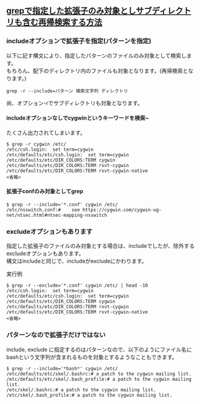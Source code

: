 ## [grepで指定した拡張子のみ対象としサブディレクトリも含む再帰検索する方法](https://linux.just4fun.biz/?%E9%80%86%E5%BC%95%E3%81%8DUNIX%E3%82%B3%E3%83%9E%E3%83%B3%E3%83%89/grep%E3%81%A7%E6%8C%87%E5%AE%9A%E3%81%97%E3%81%9F%E6%8B%A1%E5%BC%B5%E5%AD%90%E3%81%AE%E3%81%BF%E5%AF%BE%E8%B1%A1%E3%81%A8%E3%81%97%E3%82%B5%E3%83%96%E3%83%87%E3%82%A3%E3%83%AC%E3%82%AF%E3%83%88%E3%83%AA%E3%82%82%E6%A4%9C%E7%B4%A2%E3%81%99%E3%82%8B%E6%96%B9%E6%B3%95)

### includeオプションで拡張子を指定(パターンを指定)

以下に記す構文により、指定したパターンのファイルのみ対象として検索します。<br>
もちろん、配下のディレクトリ内のファイルも対象となります。(再帰検索となります。)<br>
```
grep -r --include=パターン 検索文字列 ディレクトリ
```
尚、オプション-rでサブディレクトリも対象となります。<br>

#### includeオプションなしでcygwinというキーワードを検索~
たくさん出力されてしまいます。<br>
```
$ grep -r cygwin /etc/
/etc/csh.login:  set term=cygwin
/etc/defaults/etc/csh.login:  set term=cygwin
/etc/defaults/etc/DIR_COLORS:TERM cygwin
/etc/defaults/etc/DIR_COLORS:TERM rxvt-cygwin
/etc/defaults/etc/DIR_COLORS:TERM rxvt-cygwin-native
<省略>
```

#### 拡張子confのみ対象としてgrep
```
$ grep -r --include='*.conf' cygwin /etc/
/etc/nsswitch.conf:#    see https://cygwin.com/cygwin-ug-net/ntsec.html#ntsec-mapping-nsswitch
```

### excludeオプションもあります
指定した拡張子のファイルのみ対象とする場合は、includeでしたが、除外するexcludeオプションもあります。<br>
構文はincludeと同じで、includeがexcludeにかわります。<br>

実行例<br>
```
$ grep -r --exclude='*.conf' cygwin /etc/ | head -10
/etc/csh.login:  set term=cygwin
/etc/defaults/etc/csh.login:  set term=cygwin
/etc/defaults/etc/DIR_COLORS:TERM cygwin
/etc/defaults/etc/DIR_COLORS:TERM rxvt-cygwin
/etc/defaults/etc/DIR_COLORS:TERM rxvt-cygwin-native
<省略>
```

### パターンなので拡張子だけではない 
include, exclude に指定するのはパターンなので、以下のようにファイル名にbashという文字列が含まれるものを対象とするようなこともできます。<br>
```
$ grep -r --include='*bash*' cygwin /etc/
/etc/defaults/etc/skel/.bashrc:# a patch to the cygwin mailing list.
/etc/defaults/etc/skel/.bash_profile:# a patch to the cygwin mailing list.
/etc/skel/.bashrc:# a patch to the cygwin mailing list.
/etc/skel/.bash_profile:# a patch to the cygwin mailing list.
```
